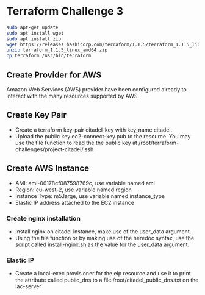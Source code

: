 # Terraform Challenge 3

```bash
sudo apt-get update
sudo apt install wget
sudo apt install zip
wget https://releases.hashicorp.com/terraform/1.1.5/terraform_1.1.5_linux_amd64.zip
unzip terraform_1.1.5_linux_amd64.zip
cp terraform /usr/bin/terraform
```
## Create Provider for AWS

Amazon Web Services (AWS) provider have been configured already to interact with the many resources supported by AWS.

## Create Key Pair

- Create a terraform key-pair citadel-key with key_name citadel.
- Upload the public key ec2-connect-key.pub to the resource. You may use the file function to read the the public key at /root/terraform-challenges/project-citadel/.ssh

## Create AWS Instance

- AMI: ami-06178cf087598769c, use variable named ami
- Region: eu-west-2, use variable named region
- Instance Type: m5.large, use variable named instance_type
- Elastic IP address attached to the EC2 instance

### Create nginx installation

- Install nginx on citadel instance, make use of the user_data argument.
- Using the file function or by making use of the heredoc syntax, use the script called install-nginx.sh as the value for the user_data argument.

### Elastic IP

- Create a local-exec provisioner for the eip resource and use it to print the attribute called public_dns to a file /root/citadel_public_dns.txt on the iac-server